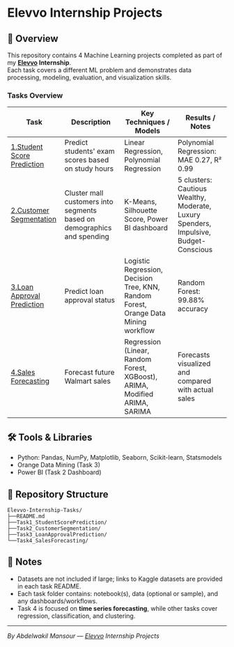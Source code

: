 # Elevvo Internship Projects

## 📌 Overview
This repository contains 4 Machine Learning projects completed as part of my **[Elevvo](https://elevvo.tech/) Internship**.  
Each task covers a different ML problem and demonstrates data processing, modeling, evaluation, and visualization skills.

### Tasks Overview
| Task | Description | Key Techniques / Models | Results / Notes |
|------|-------------|-----------------------|----------------|
| [1.Student Score Prediction](https://github.com/Abdelwakil-Mansour/Elevvo-Internship-Tasks/tree/main/Task%201%3A%20Student%20Score%20Prediction#readme) | Predict students' exam scores based on study hours | Linear Regression, Polynomial Regression | Polynomial Regression: MAE 0.27, R² 0.99 |
| [2.Customer Segmentation](https://github.com/Abdelwakil-Mansour/Elevvo-Internship-Tasks/tree/main/Task2_CustomerSegmentation#readme) | Cluster mall customers into segments based on demographics and spending | K-Means, Silhouette Score, Power BI dashboard | 5 clusters: Cautious Wealthy, Moderate, Luxury Spenders, Impulsive, Budget-Conscious |
| [3.Loan Approval Prediction](https://github.com/Abdelwakil-Mansour/Elevvo-Internship-Tasks/tree/main/Task3_LoanApprovalPrediction#readme) | Predict loan approval status | Logistic Regression, Decision Tree, KNN, Random Forest, Orange Data Mining workflow | Random Forest: 99.88% accuracy |
| [4.Sales Forecasting](https://github.com/Abdelwakil-Mansour/Elevvo-Internship-Tasks/tree/main/Task%204%3A%20Sales%20Forecasting%20Description#readme) | Forecast future Walmart sales | Regression (Linear, Random Forest, XGBoost), ARIMA, Modified ARIMA, SARIMA | Forecasts visualized and compared with actual sales |

## 🛠️ Tools & Libraries
- Python: Pandas, NumPy, Matplotlib, Seaborn, Scikit-learn, Statsmodels  
- Orange Data Mining (Task 3)  
- Power BI (Task 2 Dashboard)  

## 📂 Repository Structure
```
Elevvo-Internship-Tasks/
├──README.md 
├──Task1_StudentScorePrediction/
├──Task2_CustomerSegmentation/
├──Task3_LoanApprovalPrediction/
└──Task4_SalesForecasting/

```
## 🔗 Notes
- Datasets are not included if large; links to Kaggle datasets are provided in each task README.  
- Each task folder contains: notebook(s), data (optional or sample), and any dashboards/workflows.  
- Task 4 is focused on **time series forecasting**, while other tasks cover regression, classification, and clustering.

---
*By Abdelwakil Mansour — [Elevvo](https://elevvo.tech/) Internship Projects*

